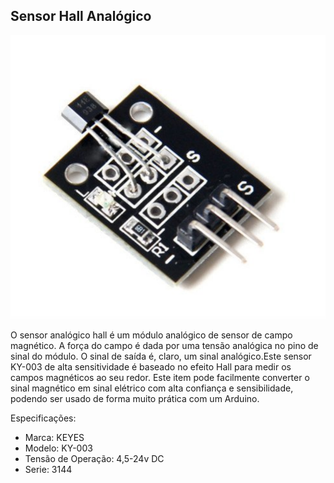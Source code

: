 ## Sensor Hall Analógico

![alt text](img/1.png)

O sensor analógico hall é um módulo analógico de sensor de campo magnético. A força do campo é dada por uma tensão analógica no pino de sinal do módulo. O sinal de saída é, claro, um sinal analógico.Este sensor KY-003 de alta sensitividade é baseado no efeito Hall para medir os campos magnéticos ao seu redor. Este item pode facilmente converter o sinal magnético em sinal elétrico com alta confiança e sensibilidade, podendo ser usado de forma muito prática com um Arduino.

 

Especificações:

- Marca: KEYES
- Modelo: KY-003
- Tensão de Operação: 4,5-24v DC
- Serie: 3144 
